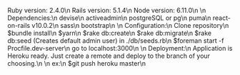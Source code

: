 Ruby version: 2.4.0\n
Rails version: 5.1.4\n
Node version: 6.11.0\n
\n
Dependencies:\n
devise\n
activeadmin\n
postgreSQL or pg\n
puma\n
react-on-rails v10.0.2\n
sass\n
bootstrap\n
\n
Configuration:\n
Clone repository\n
$bundle install\n
$yarn\n
$rake db:create\n
$rake db:migrate\n
$rake db:seed (Creates default admin user) in ./db/seeds.rb\n
$foreman start -f Procfile.dev-server\n
go to localhost:3000\n
\n
Deployment:\n
Application is Heroku ready.  Just create a remote and deploy to the branch of your choosing.\n
\n
ex:\n
$git push heroku master\n
